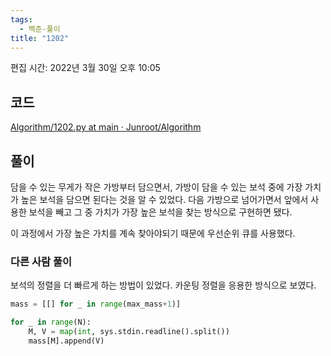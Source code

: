 ```yaml
---
tags:
  - 백준-풀이
title: "1202"
---
```


편집 시간: 2022년 3월 30일 오후 10:05

## 코드

[Algorithm/1202.py at main · Junroot/Algorithm](https://github.com/Junroot/Algorithm/blob/main/baekjoon/1202.py)

## 풀이

담을 수 있는 무게가 작은 가방부터 담으면서, 가방이 담을 수 있는 보석 중에 가장 가치가 높은 보석을 담으면 된다는 것을 알 수 있었다. 다음 가방으로 넘어가면서 앞에서 사용한 보석을 빼고 그 중 가치가 가장 높은 보석을 찾는 방식으로 구현하면 됐다.

이 과정에서 가장 높은 가치를 계속 찾아야되기 때문에 우선순위 큐를 사용했다.

### 다른 사람 풀이

보석의 정렬을 더 빠르게 하는 방법이 있었다. 카운팅 정렬을 응용한 방식으로 보였다.

```python
mass = [[] for _ in range(max_mass+1)]

for _ in range(N):
    M, V = map(int, sys.stdin.readline().split())
    mass[M].append(V)
```
